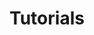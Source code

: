 ---
title: Tutorials
icon: bi bi-folder
menu:
  main:
    name: All Tutorials
    weight: 1
    parent: Tutorials
---